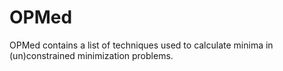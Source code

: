 # OPMed
OPMed contains a list of techniques used to calculate minima in (un)constrained minimization problems.
